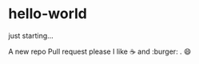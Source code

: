 # hello-world
just starting...

A new repo 
Pull request please
I like :coffee: and :burger: . :smile:

